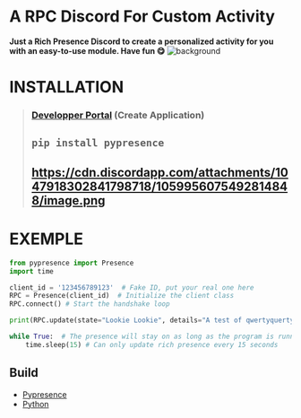 # **A RPC Discord For Custom Activity**

**Just a Rich Presence Discord to create a personalized activity for you with an easy-to-use module. Have fun 😋**
![background](https://cdn.discordapp.com/attachments/1047918302841798718/1059953539067158538/image.png)

# __INSTALLATION__
>### [Developper Portal](https://discord.com/developers/applications/) (Create Application)
>## ```pip install pypresence```
>## https://cdn.discordapp.com/attachments/1047918302841798718/1059956075492814848/image.png


# EXEMPLE
```py
from pypresence import Presence
import time

client_id = '123456789123'  # Fake ID, put your real one here
RPC = Presence(client_id)  # Initialize the client class
RPC.connect() # Start the handshake loop

print(RPC.update(state="Lookie Lookie", details="A test of qwertyquerty's Python Discord RPC wrapper, pypresence!"))  # Set the presence

while True:  # The presence will stay on as long as the program is running
    time.sleep(15) # Can only update rich presence every 15 seconds
```

## __Build__
* [Pypresence](https://pypi.org/project/pypresence/)
* [Python](https://www.python.org/)
